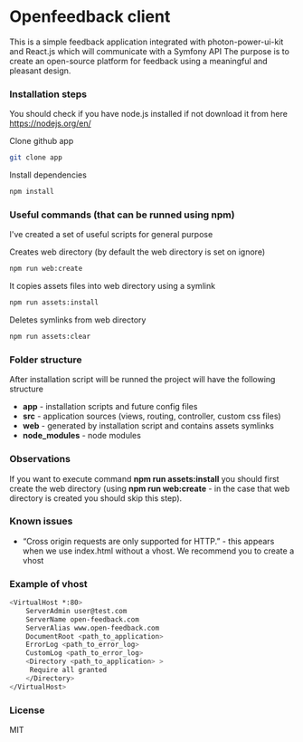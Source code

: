 # Openfeedback client

This is a simple feedback application integrated with photon-power-ui-kit and React.js which will communicate with a Symfony API
The purpose is to create an open-source platform for feedback using a meaningful and pleasant design.

### Installation steps
You should check if you have node.js installed if not download it from here https://nodejs.org/en/

Clone github app
```sh
git clone app
```
Install dependencies
```sh
npm install
```
### Useful commands (that can be runned using npm)
I've created a set of useful scripts for general purpose

Creates web directory (by default the web directory is set on ignore)
```sh
npm run web:create
```

It copies assets files into web directory using a symlink
```sh
npm run assets:install
```

Deletes symlinks from web directory
```sh
npm run assets:clear
```
### Folder structure
After installation script will be runned the project will have the following structure
* **app** - installation scripts and future config files
* **src** - application sources (views, routing, controller, custom css files)
* **web** - generated by installation script and contains assets symlinks
* **node_modules** - node modules

### Observations
If you want to execute command **npm run assets:install** you should first create the web directory (using **npm run web:create** - in the case that web directory is created you should skip this step).


### Known issues
* “Cross origin requests are only supported for HTTP.” - this appears when we use index.html without a vhost. We recommend you to create a vhost

### Example of vhost
```sh
<VirtualHost *:80>
    ServerAdmin user@test.com
    ServerName open-feedback.com
    ServerAlias www.open-feedback.com
    DocumentRoot <path_to_application>
    ErrorLog <path_to_error_log>
    CustomLog <path_to_error_log>
    <Directory <path_to_application> >
     Require all granted
    </Directory>
</VirtualHost>
```

### License
MIT
